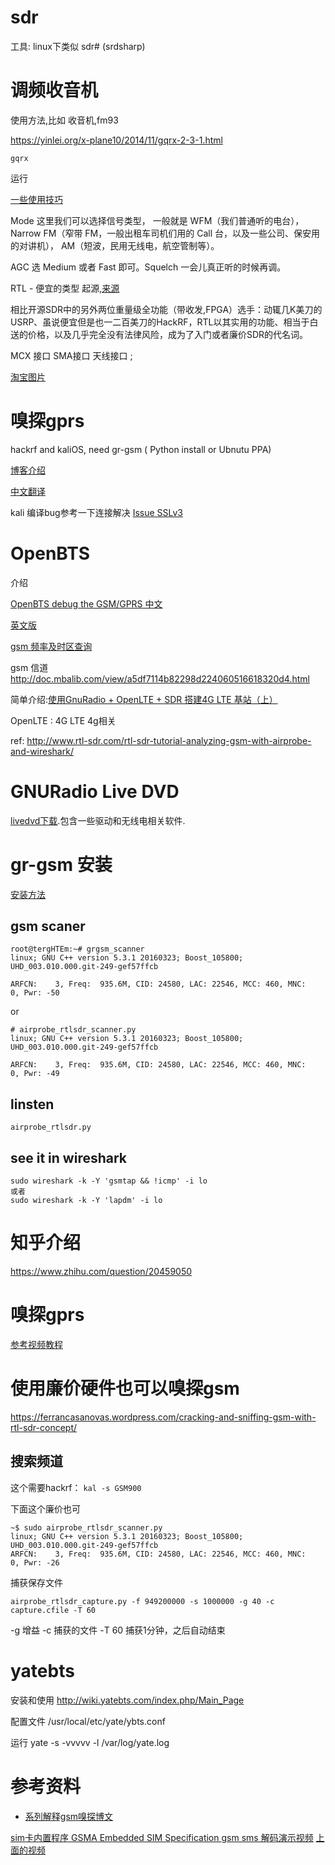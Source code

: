 # sdr
工具: linux下类似 sdr# (srdsharp)

# 调频收音机

使用方法,比如 收音机,fm93

https://yinlei.org/x-plane10/2014/11/gqrx-2-3-1.html

```
gqrx
```

运行

[一些使用技巧](http://beryl.at/gqrx_on_osx_and_adsb_signal/)

Mode 这里我们可以选择信号类型，
一般就是 WFM（我们普通听的电台），
Narrow FM（窄带 FM，一般出租车司机们用的 Call 台，以及一些公司、保安用的对讲机），
AM（短波，民用无线电，航空管制等）。

AGC 选 Medium 或者 Fast 即可。Squelch 一会儿真正听的时候再调。


RTL - 便宜的类型 起源,[来源](http://rtlsdr.org/#history_and_discovery_of_rtlsdr)

相比开源SDR中的另外两位重量级全功能（带收发,FPGA）选手：动辄几K美刀的USRP、虽说便宜但是也一二百美刀的HackRF，RTL以其实用的功能、相当于白送的价格，以及几乎完全没有法律风险，成为了入门或者廉价SDR的代名词。


MCX 接口 SMA接口 天线接口 ; 

[淘宝图片](https://s.taobao.com/search?q=MCX%E5%85%AC++SMA%E6%AF%8D&imgfile=&js=1&stats_click=search_radio_all%3A1&initiative_id=staobaoz_20160522&ie=utf8&loc=%E6%B1%9F%E8%8B%8F%2C%E6%B5%99%E6%B1%9F%2C%E4%B8%8A%E6%B5%B7) 

# 嗅探gprs

hackrf and kaliOS, need gr-gsm ( Python install or Ubnutu PPA)

[博客介绍](https://z4ziggy.wordpress.com/2015/05/17/sniffing-gsm-traffic-with-hackrf/)

[中文翻译](http://www.bkjia.com/aqgjrj/1014112.html)

kali 编译bug参考一下连接解决 [Issue SSLv3](https://github.com/ptrkrysik/gr-gsm/issues/155)



# OpenBTS

介绍

[OpenBTS debug the GSM/GPRS 中文](http://www.freebuf.com/articles/wireless/105324.html)

[英文版](https://www.nccgroup.trust/uk/about-us/newsroom-and-events/blogs/2016/may/gsmgprs-traffic-interception-for-penetration-testing-engagements/)

[gsm 频率及时区查询](http://www.worldtimezone.com/gsm.html)

gsm 信道 http://doc.mbalib.com/view/a5df7114b82298d224060516618320d4.html

 
简单介绍:[使用GnuRadio + OpenLTE + SDR 搭建4G LTE 基站（上）](http://www.freebuf.com/articles/wireless/108417.html)


OpenLTE : 4G LTE 4g相关

ref: http://www.rtl-sdr.com/rtl-sdr-tutorial-analyzing-gsm-with-airprobe-and-wireshark/

# GNURadio Live DVD

[livedvd下载](http://gnuradio.org/redmine/projects/gnuradio/wiki/GNURadioLiveDVD).包含一些驱动和无线电相关软件.

# gr-gsm 安装

[安装方法](https://github.com/ptrkrysik/gr-gsm/wiki/Installation)


## gsm scaner

```
root@tergHTEm:~# grgsm_scanner 
linux; GNU C++ version 5.3.1 20160323; Boost_105800; UHD_003.010.000.git-249-gef57ffcb

ARFCN:    3, Freq:  935.6M, CID: 24580, LAC: 22546, MCC: 460, MNC:   0, Pwr: -50
```

or

```
# airprobe_rtlsdr_scanner.py 
linux; GNU C++ version 5.3.1 20160323; Boost_105800; UHD_003.010.000.git-249-gef57ffcb

ARFCN:    3, Freq:  935.6M, CID: 24580, LAC: 22546, MCC: 460, MNC:   0, Pwr: -49
```


## linsten

```
airprobe_rtlsdr.py
```

## see it in wireshark

```
sudo wireshark -k -Y 'gsmtap && !icmp' -i lo
或者
sudo wireshark -k -Y 'lapdm' -i lo
```

# 知乎介绍

https://www.zhihu.com/question/20459050

# 嗅探gprs

[参考视频教程](http://www.rtl-sdr.com/rtl-sdr-tutorial-analyzing-gsm-with-airprobe-and-wireshark/)


# 使用廉价硬件也可以嗅探gsm

https://ferrancasanovas.wordpress.com/cracking-and-sniffing-gsm-with-rtl-sdr-concept/

## 搜索频道

这个需要hackrf： `kal -s GSM900`

下面这个廉价也可

	~$ sudo airprobe_rtlsdr_scanner.py 
	linux; GNU C++ version 5.3.1 20160323; Boost_105800; UHD_003.010.000.git-249-gef57ffcb
	ARFCN:    3, Freq:  935.6M, CID: 24580, LAC: 22546, MCC: 460, MNC:   0, Pwr: -26

捕获保存文件

	airprobe_rtlsdr_capture.py -f 949200000 -s 1000000 -g 40 -c capture.cfile -T 60

-g 增益
-c 捕获的文件
-T 60 捕获1分钟，之后自动结束

# yatebts

安装和使用
http://wiki.yatebts.com/index.php/Main_Page

配置文件
/usr/local/etc/yate/ybts.conf

运行
yate -s -vvvvv -l /var/log/yate.log

# 参考资料
* [系列解释gsm嗅探博文](https://www.ckn.io/blog/2015/11/29/gsm-sniffing-sms-traffic/)

[sim卡内置程序 GSMA Embedded SIM Specification ](http://www.gsma.com/connectedliving/embedded-sim/)
[gsm sms 解码演示视频](https://www.quora.com/GSM-mobile-network-Is-it-possible-to-sniff-cellular-communication-traffic-and-so-eavesdropping-conversations-and-other-relevant-confidential-data)
[上面的视频](https://www.youtube.com/watch?v=sCwBDIEexqo)

